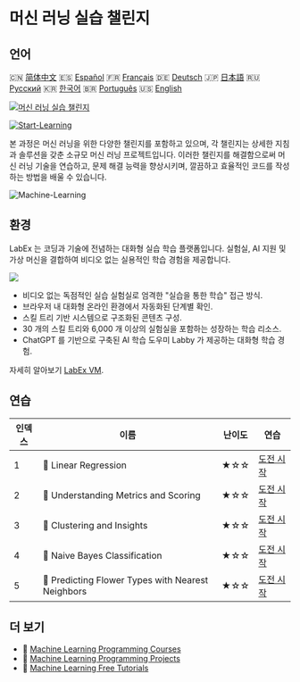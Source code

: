 # 머신 러닝 실습 챌린지

## 언어

🇨🇳 [简体中文](README_zh.md) 🇪🇸 [Español](README_es.md) 🇫🇷 [Français](README_fr.md) 🇩🇪 [Deutsch](README_de.md) 🇯🇵 [日本語](README_ja.md) 🇷🇺 [Русский](README_ru.md) 🇰🇷 [한국어](README_ko.md) 🇧🇷 [Português](README_pt.md) 🇺🇸 [English](README.md) 

[![머신 러닝 실습 챌린지](https://cover-creator.labex.io/ml-practice-challenges.png?lang=ko)](https://labex.io/ko/courses/ml-practice-challenges)

[![Start-Learning](https://img.shields.io/badge/Start-Learning-whitesmoke?style=for-the-badge)](https://labex.io/ko/courses/ml-practice-challenges)

본 과정은 머신 러닝을 위한 다양한 챌린지를 포함하고 있으며, 각 챌린지는 상세한 지침과 솔루션을 갖춘 소규모 머신 러닝 프로젝트입니다. 이러한 챌린지를 해결함으로써 머신 러닝 기술을 연습하고, 문제 해결 능력을 향상시키며, 깔끔하고 효율적인 코드를 작성하는 방법을 배울 수 있습니다.

![Machine-Learning](https://img.shields.io/badge/Machine-Learning-whitesmoke?style=for-the-badge&logo=machine-learning)


## 환경

LabEx 는 코딩과 기술에 전념하는 대화형 실습 학습 플랫폼입니다. 실험실, AI 지원 및 가상 머신을 결합하여 비디오 없는 실용적인 학습 경험을 제공합니다.

![](https://tutorial-screenshot.getvm.io/images/vm-1725247253.png)

- 비디오 없는 독점적인 실습 실험실로 엄격한 "실습을 통한 학습" 접근 방식.
- 브라우저 내 대화형 온라인 환경에서 자동화된 단계별 확인.
- 스킬 트리 기반 시스템으로 구조화된 콘텐츠 구성.
- 30 개의 스킬 트리와 6,000 개 이상의 실험실을 포함하는 성장하는 학습 리소스.
- ChatGPT 를 기반으로 구축된 AI 학습 도우미 Labby 가 제공하는 대화형 학습 경험.

자세히 알아보기 [LabEx VM](https://support.labex.io/using-labex/virtual-machine).

## 연습

|   인덱스 | 이름                                              | 난이도   | 연습                                                                                                                           |
|----------|---------------------------------------------------|----------|--------------------------------------------------------------------------------------------------------------------------------|
|        1 | 🎯 Linear Regression                              | ★☆☆      | <a target='_blank' href='https://labex.io/ko/labs/python-linear-regression-185171'>도전 시작</a>                               |
|        2 | 🎯 Understanding Metrics and Scoring              | ★☆☆      | <a target='_blank' href='https://labex.io/ko/labs/python-understanding-metrics-and-scoring-185172'>도전 시작</a>               |
|        3 | 🎯 Clustering and Insights                        | ★☆☆      | <a target='_blank' href='https://labex.io/ko/labs/python-clustering-and-insights-198286'>도전 시작</a>                         |
|        4 | 🎯 Naive Bayes Classification                     | ★☆☆      | <a target='_blank' href='https://labex.io/ko/labs/python-naive-bayes-classification-250427'>도전 시작</a>                      |
|        5 | 🎯 Predicting Flower Types with Nearest Neighbors | ★☆☆      | <a target='_blank' href='https://labex.io/ko/labs/sklearn-predicting-flower-types-with-nearest-neighbors-256147'>도전 시작</a> |

## 더 보기

- 🔗 [Machine Learning Programming Courses](https://github.com/labex-labs/awesome-programming-courses)
- 🔗 [Machine Learning Programming Projects](https://github.com/labex-labs/awesome-programming-projects)
- 🔗 [Machine Learning Free Tutorials](https://github.com/labex-labs/ml-free-tutorials)

